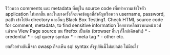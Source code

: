 รีวิวพวก comments และ metadata ที่อยู่ใน source code เพื่อทำความเข้าใจตัว application ให้มากขึ้น และในบางครั้งก็จะเจอข้อมูลที่สำคัญหรือพวก username, password, path เข้าไปยัง directory และอื่นๆ Black Box Testing1. Check HTML source code for comment, metadata, to find sensitive information โดยการคลิ๊กขวาบนหน้าเวป แล้วกด View Page source บน firefox เป็นต้น (browser อื่นๆ ก็ใกล้เคียงกัน)
	* - credential
	* - sql query syntax
	* - meta tag
	* - other etc.

ยกตัวอย่างอันนี้จาก owasp ก็จะเห็น sql syntax ดังรูปอันนี้ไม่แปลต่อ ไม่มีอะไร
